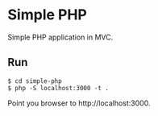 # Simple PHP
Simple PHP application in MVC.

## Run
```
$ cd simple-php
$ php -S localhost:3000 -t .
```
Point you browser to http://localhost:3000.
